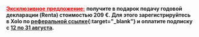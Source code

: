 <span style="color:red">**<u>Эксклюзивное предложение:</u>**</span> **получите в подарок подачу годовой декларации
(Renta) стоимостью 209 €. Для этого зарегистрируйтесь в Xolo по 
[реферальной ссылке](https://bit.ly/xolo-signup-free-renta){:target="_blank"} и оплатите подписку с 
<u>12 по 31 августа</u>.**
